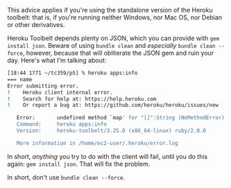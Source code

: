 This advice applies if you're using the standalone version of the Heroku toolbelt: that is, if you're running neither Windows, nor Mac OS, nor Debian or other derivatives.

Heroku Toolbelt depends plenty on JSON, which you can provide with `gem install json`. Beware of using `bundle clean` and *especially* `bundle clean --force`, however, because that will obliterate the JSON gem and ruin your day. Here's what I'm talking about:

``` bash
[18:44 1771 ~/tc359/p5] % heroku apps:info
=== name
Error submitting error.
!    Heroku client internal error.
!    Search for help at: https://help.heroku.com
!    Or report a bug at: https://github.com/heroku/heroku/issues/new

   Error:       undefined method `map' for "[]":String (NoMethodError)
   Command:     heroku apps:info
   Version:     heroku-toolbelt/3.25.0 (x86_64-linux) ruby/2.0.0

   More information in /home/ec2-user/.heroku/error.log

```

In short, *anything* you try to do with the client will fail, until you do this again: `gem install json`. That will fix the problem.

In short, don't use `bundle clean --force`.
